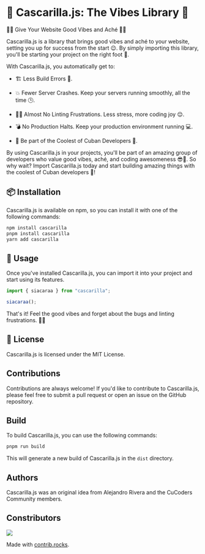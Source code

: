 # 🧹 Cascarilla.js: The Vibes Library 🧅

🤙✨ Give Your Website Good Vibes and Aché 🤙✨

Cascarilla.js is a library that brings good vibes and aché to your website, setting you up for success from the start 😉. By simply importing this library, you'll be starting your project on the right foot 🌟.

With Cascarilla.js, you automatically get to:

- 🏗️ Less Build Errors 🙌. 

- 💥 Fewer Server Crashes. Keep your servers running smoothly, all the time 🕒.

- 🧘‍♂️ Almost No Linting Frustrations. Less stress, more coding joy 😌.

- 💣 No Production Halts. Keep your production environment running 💻.

- 👥 Be part of the Coolest of Cuban Developers 👥.


By using Cascarilla.js in your projects, you'll be part of an amazing group of developers who value good vibes, aché, and coding awesomeness 😎💅. So why wait? Import Cascarilla.js today and start building amazing things with the coolest of Cuban developers 🌟!

## 📦 Installation

Cascarilla.js is available on npm, so you can install it with one of the following commands:

```bash
npm install cascarilla
pnpm install cascarilla
yarn add cascarilla
```

## 📖 Usage

Once you've installed Cascarilla.js, you can import it into your project and start using its features.

```javascript
import { siacaraa } from "cascarilla";

siacaraa();
```

That's it! Feel the good vibes and forget about the bugs and linting frustrations. 🌿🌿

## 📝 License

Cascarilla.js is licensed under the MIT License.


## Contributions

Contributions are always welcome! If you'd like to contribute to Cascarilla.js, please feel free to submit a pull request or open an issue on the GitHub repository.

## Build

To build Cascarilla.js, you can use the following commands:

```bash
pnpm run build
```

This will generate a new build of Cascarilla.js in the `dist` directory.

## Authors

Cascarilla.js was an original idea from Alejandro Rivera and the CuCoders Community members.

## Constributors

<a href="https://github.com/CuCodersCommunity/cascarilla.js/graphs/contributors">
  <img src="https://contrib.rocks/image?repo=CuCodersCommunity/cascarilla.js" />
</a>

Made with [contrib.rocks](https://contrib.rocks).
